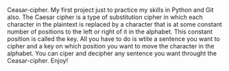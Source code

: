 Ceasar-cipher.
My first project just to practice my skills in Python and Git also.
The Caesar cipher is a type of substitution cipher in which each character in the plaintext is replaced by a character that is at some constant number of positions to the left or right of it in the alphabet. This constant position is called the key. All you have to do is wtite a sentence you want to cipher and a key on which position you want to move the character in the alphabet.
You can ciper and decipher any sentence you want throught the Ceasar-cipher.
Enjoy!
